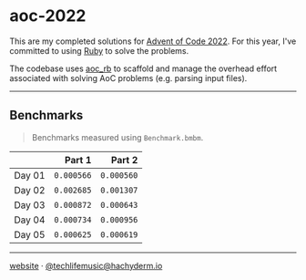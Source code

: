 # aoc-2022

This are my completed solutions for [Advent of Code 2022][aoc2022].
For this year, I've committed to using [Ruby][ruby] to solve the problems.

The codebase uses [aoc_rb][aoc_rb] to scaffold and manage the overhead effort
associated with solving AoC problems (e.g. parsing input files).

---

## Benchmarks

> Benchmarks measured using `Benchmark.bmbm`.

|        |     Part 1 |     Part 2 |
| :----- | ---------: | ---------: |
| Day 01 | `0.000566` | `0.000560` |
| Day 02 | `0.002685` | `0.001307` |
| Day 03 | `0.000872` | `0.000643` |
| Day 04 | `0.000734` | `0.000956` |
| Day 05 | `0.000625` | `0.000619` |

---

[website][website] &middot; [@techlifemusic@hachyderm.io][mastodon]

[website]: https://richardneililagan.com
[mastodon]: https://hachyderm.io/@techlifemusic
[aoc_rb]: https://github.com/pacso/aoc_rb
[aoc2022]: https://adventofcode.com/2022
[ruby]: https://www.ruby-lang.org
